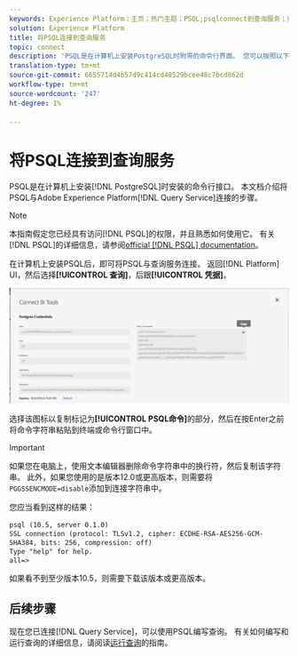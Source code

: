 ```yaml
---
keywords: Experience Platform；主页；热门主题；PSQL;psqlconnect到查询服务；查询服务；查询服务；
solution: Experience Platform
title: 将PSQL连接到查询服务
topic: connect
description: 'PSQL是在计算机上安装PostgreSQL时附带的命令行界面。 您可以按照以下说明安装它。 '
translation-type: tm+mt
source-git-commit: 6655714d4b57d9c414cd40529bcee48c7bcd862d
workflow-type: tm+mt
source-wordcount: '247'
ht-degree: 1%

---
```



# 将PSQL连接到查询服务

PSQL是在计算机上安装[!DNL PostgreSQL]时安装的命令行接口。 本文档介绍将PSQL与Adobe Experience Platform[!DNL Query Service]连接的步骤。

>[!NOTE]
>
> 本指南假定您已经具有访问[!DNL PSQL]的权限，并且熟悉如何使用它。 有关[!DNL PSQL]的详细信息，请参阅[official [!DNL PSQL] documentation](https://www.postgresql.org/docs/current/app-psql.html)。

在计算机上安装PSQL后，即可将PSQL与查询服务连接。 返回[!DNL Platform] UI，然后选择&#x200B;**[!UICONTROL 查询]**，后跟&#x200B;**[!UICONTROL 凭据]**。

![图像](../images/clients/psql/connect-bi.png)

选择该图标以复制标记为&#x200B;**[!UICONTROL PSQL命令]**&#x200B;的部分，然后在按Enter之前将命令字符串粘贴到终端或命令行窗口中。

>[!IMPORTANT]
>
>如果您在电脑上，使用文本编辑器删除命令字符串中的换行符，然后复制该字符串。 此外，如果您使用的是版本12.0或更高版本，则需要将`PGGSSENCMODE=disable`添加到连接字符串中。

您应当看到这样的结果：

```shell
psql (10.5, server 0.1.0)
SSL connection (protocol: TLSv1.2, cipher: ECDHE-RSA-AES256-GCM-SHA384, bits: 256, compression: off)
Type "help" for help.
all=>
```

如果看不到至少版本10.5，则需要下载该版本或更高版本。

## 后续步骤

现在您已连接[!DNL Query Service]，可以使用PSQL编写查询。 有关如何编写和运行查询的详细信息，请阅读[运行查询](../best-practices/writing-queries.md)的指南。